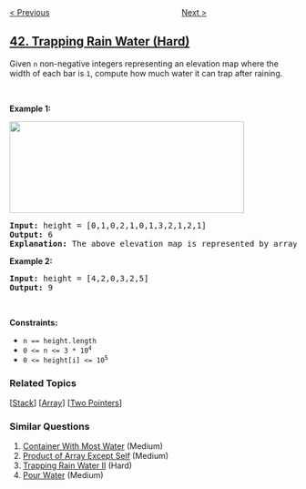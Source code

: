<!--|This file generated by command(leetcode description); DO NOT EDIT.    |-->
<!--+----------------------------------------------------------------------+-->
<!--|@author    openset <openset.wang@gmail.com>                           |-->
<!--|@link      https://github.com/openset                                 |-->
<!--|@home      https://github.com/openset/leetcode                        |-->
<!--+----------------------------------------------------------------------+-->

[< Previous](../first-missing-positive "First Missing Positive")
　　　　　　　　　　　　　　　　
[Next >](../multiply-strings "Multiply Strings")

## [42. Trapping Rain Water (Hard)](https://leetcode.com/problems/trapping-rain-water "接雨水")

<p>Given <code>n</code> non-negative integers representing an elevation map where the width of each bar is <code>1</code>, compute how much water it can trap after raining.</p>

<p>&nbsp;</p>
<p><strong>Example 1:</strong></p>
<img src="https://assets.leetcode.com/uploads/2018/10/22/rainwatertrap.png" style="width: 412px; height: 161px;" />
<pre>
<strong>Input:</strong> height = [0,1,0,2,1,0,1,3,2,1,2,1]
<strong>Output:</strong> 6
<strong>Explanation:</strong> The above elevation map is represented by array [0,1,0,2,1,0,1,3,2,1,2,1]. In this case, 6 units of rain water (blue section) are being trapped.
</pre>

<p><strong>Example 2:</strong></p>

<pre>
<strong>Input:</strong> height = [4,2,0,3,2,5]
<strong>Output:</strong> 9
</pre>

<p>&nbsp;</p>
<p><strong>Constraints:</strong></p>

<ul>
	<li><code>n == height.length</code></li>
	<li><code>0 &lt;= n &lt;= 3 * 10<sup>4</sup></code></li>
	<li><code>0 &lt;= height[i] &lt;= 10<sup>5</sup></code></li>
</ul>

### Related Topics
  [[Stack](../../tag/stack/README.md)]
  [[Array](../../tag/array/README.md)]
  [[Two Pointers](../../tag/two-pointers/README.md)]

### Similar Questions
  1. [Container With Most Water](../container-with-most-water) (Medium)
  1. [Product of Array Except Self](../product-of-array-except-self) (Medium)
  1. [Trapping Rain Water II](../trapping-rain-water-ii) (Hard)
  1. [Pour Water](../pour-water) (Medium)
